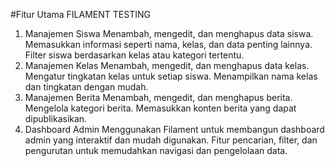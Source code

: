 #Fitur Utama FILAMENT TESTING
1. Manajemen Siswa
Menambah, mengedit, dan menghapus data siswa.
Memasukkan informasi seperti nama, kelas, dan data penting lainnya.
Filter siswa berdasarkan kelas atau kategori tertentu.
2. Manajemen Kelas
Menambah, mengedit, dan menghapus data kelas.
Mengatur tingkatan kelas untuk setiap siswa.
Menampilkan nama kelas dan tingkatan dengan mudah.
3. Manajemen Berita
Menambah, mengedit, dan menghapus berita.
Mengelola kategori berita.
Memasukkan konten berita yang dapat dipublikasikan.
4. Dashboard Admin
Menggunakan Filament untuk membangun dashboard admin yang interaktif dan mudah digunakan.
Fitur pencarian, filter, dan pengurutan untuk memudahkan navigasi dan pengelolaan data.
